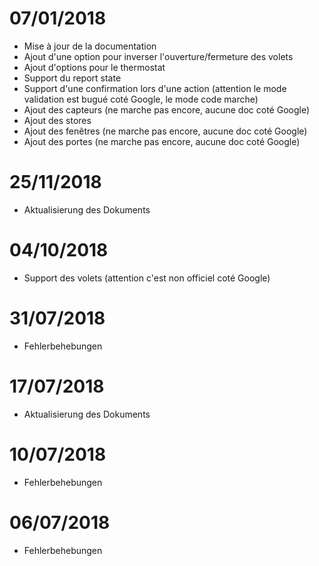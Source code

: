 # 07/01/2018

- Mise à jour de la documentation
- Ajout d'une option pour inverser l'ouverture/fermeture des volets
- Ajout d'options pour le thermostat
- Support du report state
- Support d'une confirmation lors d'une action (attention le mode validation est bugué coté Google, le mode code marche)
- Ajout des capteurs (ne marche pas encore, aucune doc coté Google)
- Ajout des stores
- Ajout des fenêtres (ne marche pas encore, aucune doc coté Google)
- Ajout des portes (ne marche pas encore, aucune doc coté Google)

# 25/11/2018

- Aktualisierung des Dokuments

# 04/10/2018

- Support des volets (attention c'est non officiel coté Google)

# 31/07/2018

- Fehlerbehebungen

# 17/07/2018

- Aktualisierung des Dokuments

# 10/07/2018

- Fehlerbehebungen

# 06/07/2018

- Fehlerbehebungen
